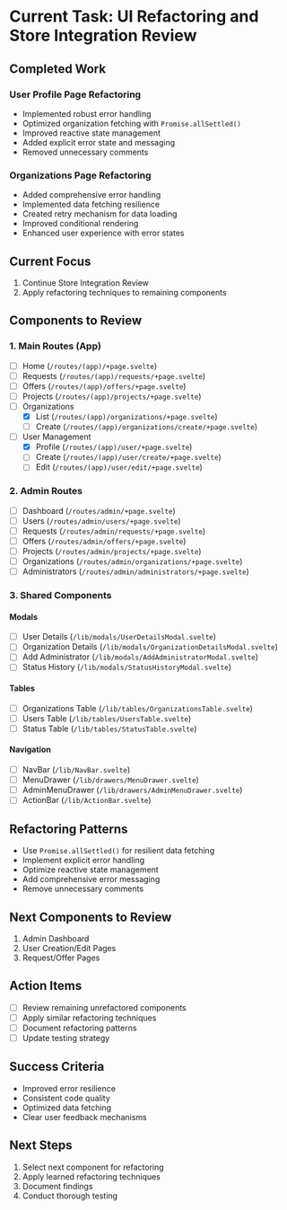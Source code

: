 # Current Task: UI Refactoring and Store Integration Review

## Completed Work
### User Profile Page Refactoring
- Implemented robust error handling
- Optimized organization fetching with `Promise.allSettled()`
- Improved reactive state management
- Added explicit error state and messaging
- Removed unnecessary comments

### Organizations Page Refactoring
- Added comprehensive error handling
- Implemented data fetching resilience
- Created retry mechanism for data loading
- Improved conditional rendering
- Enhanced user experience with error states

## Current Focus
1. Continue Store Integration Review
2. Apply refactoring techniques to remaining components

## Components to Review
### 1. Main Routes (App)
- [ ] Home (`/routes/(app)/+page.svelte`)
- [ ] Requests (`/routes/(app)/requests/+page.svelte`)
- [ ] Offers (`/routes/(app)/offers/+page.svelte`)
- [ ] Projects (`/routes/(app)/projects/+page.svelte`)
- [ ] Organizations
  - [x] List (`/routes/(app)/organizations/+page.svelte`)
  - [ ] Create (`/routes/(app)/organizations/create/+page.svelte`)
- [ ] User Management
  - [x] Profile (`/routes/(app)/user/+page.svelte`)
  - [ ] Create (`/routes/(app)/user/create/+page.svelte`)
  - [ ] Edit (`/routes/(app)/user/edit/+page.svelte`)

### 2. Admin Routes
- [ ] Dashboard (`/routes/admin/+page.svelte`)
- [ ] Users (`/routes/admin/users/+page.svelte`)
- [ ] Requests (`/routes/admin/requests/+page.svelte`)
- [ ] Offers (`/routes/admin/offers/+page.svelte`)
- [ ] Projects (`/routes/admin/projects/+page.svelte`)
- [ ] Organizations (`/routes/admin/organizations/+page.svelte`)
- [ ] Administrators (`/routes/admin/administrators/+page.svelte`)

### 3. Shared Components
#### Modals
- [ ] User Details (`/lib/modals/UserDetailsModal.svelte`)
- [ ] Organization Details (`/lib/modals/OrganizationDetailsModal.svelte`)
- [ ] Add Administrator (`/lib/modals/AddAdministratorModal.svelte`)
- [ ] Status History (`/lib/modals/StatusHistoryModal.svelte`)

#### Tables
- [ ] Organizations Table (`/lib/tables/OrganizationsTable.svelte`)
- [ ] Users Table (`/lib/tables/UsersTable.svelte`)
- [ ] Status Table (`/lib/tables/StatusTable.svelte`)

#### Navigation
- [ ] NavBar (`/lib/NavBar.svelte`)
- [ ] MenuDrawer (`/lib/drawers/MenuDrawer.svelte`)
- [ ] AdminMenuDrawer (`/lib/drawers/AdminMenuDrawer.svelte`)
- [ ] ActionBar (`/lib/ActionBar.svelte`)

## Refactoring Patterns
- Use `Promise.allSettled()` for resilient data fetching
- Implement explicit error handling
- Optimize reactive state management
- Add comprehensive error messaging
- Remove unnecessary comments

## Next Components to Review
1. Admin Dashboard
2. User Creation/Edit Pages
3. Request/Offer Pages

## Action Items
- [ ] Review remaining unrefactored components
- [ ] Apply similar refactoring techniques
- [ ] Document refactoring patterns
- [ ] Update testing strategy

## Success Criteria
- Improved error resilience
- Consistent code quality
- Optimized data fetching
- Clear user feedback mechanisms

## Next Steps
1. Select next component for refactoring
2. Apply learned refactoring techniques
3. Document findings
4. Conduct thorough testing